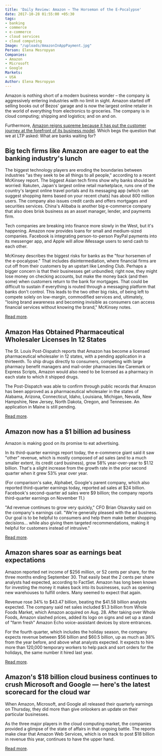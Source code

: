 ```yaml
---
title: 'Daily Review: Amazon – The Horseman of the E-Pocalypse'
date: 2017-10-28 01:55:00 +05:30
tags:
- banking
- commerce
- e-commerce
- cloud services
- cloud computing
Image: "/uploads/AmazonInAppPayment.jpg"
Person: Elena Mesropyan
Companies:
- Amazon
- Microsoft
- Google
Markets:
- USA
Author: Elena Mesropyan
---
```


Amazon is nothing short of a modern business wonder – the company is aggressively entering industries with no limit in sight. Amazon started off selling books out of Bezos' garage and is now the largest online retailer in the world of everything from electronics to groceries. The company is in cloud computing; shipping and logistics; and on and on.

Furthermore, [Amazon reigns supreme because it has put the customer journey at the forefront of its business model](https://letstalkpayments.com/epic-lesson-banks-can-learn-from-amazon/). Which begs the question that we at LTP asked: What are banks waiting for?

## Big tech firms like Amazon are eager to eat the banking industry's lunch

The biggest technology players are eroding the boundaries between industries "as they seek to be all things to all people," according to a recent McKinsey report. The biggest Asian tech firms show why banks should be worried: Rakuten, Japan's largest online retail marketplace, runs one of the country's largest online travel portals and its messaging app (which can suggest shopping items based on your recent chats) has about 800 million users. The company also issues credit cards and offers mortgages and securities services. China's Alibaba is another big e-commerce company that also does brisk business as an asset manager, lender, and payments firm.

Tech companies are breaking into finance more slowly in the West, but it's happening. Amazon now provides loans for small and medium-sized companies. Facebook is integrating person-to-person PayPal payments into its messenger app, and Apple will allow iMessage users to send cash to each other.

McKinsey describes the biggest risks for banks as the "four horsemen of the e-pocalypse." That includes disintermediation, where financial firms are cut off from their customers by an upstart like Lending Club. Perhaps a bigger concern is that their businesses get unbundled; right now, they might lose money on checking accounts, but make the money back (and then some) when customers return to the bank for mortgages. That could be difficult to sustain if everything is routed through a messaging platform that banks don't control. This leads to the two other big risks, of being left to compete solely on low-margin, commodified services and, ultimately, "losing brand awareness and becoming invisible as consumers can access financial services without knowing the brand," McKinsey notes.

[Read more](https://qz.com/1112460/banks-are-under-threat-from-big-tech-firms-like-apple-amazon-and-facebook-according-to-mckinsey/).

## Amazon Has Obtained Pharmaceutical Wholesaler Licenses In 12 States

The St. Louis Post-Dispatch reports that Amazon has become a licensed pharmaceutical wholesaler in 12 states, with a pending application in a thirteenth. To ship drugs directly to consumers, competing with large pharmacy benefit managers and mail-order pharmacies like Caremark or Express Scripts, Amazon would also need to be licensed as a pharmacy in each state to which it shipped drugs.

The Post-Dispatch was able to confirm through public records that Amazon has been approved as a pharmaceutical wholesaler in the states of Alabama, Arizona, Connecticut, Idaho, Louisiana, Michigan, Nevada, New Hampshire, New Jersey, North Dakota, Oregon, and Tennessee. An application in Maine is still pending.

[Read more](https://consumerist.com/2017/10/26/amazon-has-obtained-pharmaceutical-wholesaler-licenses-in-12-states/).

## Amazon now has a $1 billion ad business

Amazon is making good on its promise to eat advertising.

In its third-quarter earnings report today, the e-commerce giant said it saw "other" revenue, which is mostly composed of ad sales (and to a much smaller extent, its credit card business), grow 58% year-over-year to $1.12 billion. That's a slight increase from the growth rate in the prior second quarter when it grew 53% year over year.

(For comparison's sake, Alphabet, Google's parent company, which also reported third-quarter earnings today, reported ad sales at $24 billion. Facebook's second-quarter ad sales were $9 billion; the company reports third-quarter earnings on November 11.)

"Ad revenue continues to grow very quickly," CFO Brian Olsavsky said on the company's earnings call. "We're generally pleased with the ad business. Our goal is to be helpful to consumers and help them make better shopping decisions… while also giving them targeted recommendations, making it helpful for customers instead of intrusive."

[Read more](https://digiday.com/marketing/amazon-now-1-billion-ad-business/).

## Amazon shares soar as earnings beat expectations

Amazon reported net income of $256 million, or 52 cents per share, for the three months ending September 30. That easily beat the 2 cents per share analysts had expected, according to FactSet. Amazon has long been known for investing the money it makes back into its businesses, such as opening new warehouses to fulfill orders. Many seemed to expect that again.

Revenue rose 34% to $43.47 billion, beating the $41.58 billion analysts expected. The company said net sales included $1.3 billion from Whole Foods Market, which Amazon acquired on Aug. 28. After taking over Whole Foods, Amazon slashed prices, added its logo on signs and set up a stand of "farm fresh" Amazon Echo voice-assistant devices by store entrances.

For the fourth quarter, which includes the holiday season, the company expects revenue between $56 billion and $60.5 billion, up as much as 38% from the year before, and above what analysts expected. It expects to hire more than 120,000 temporary workers to help pack and sort orders for the holidays, the same number it hired last year.

[Read more](https://finance.yahoo.com/news/amazon-shares-soar-earnings-beat-202814478.html).

## Amazon's $18 billion cloud business continues to crush Microsoft and Google — here's the latest scorecard for the cloud war

When Amazon, Microsoft, and Google all released their quarterly earnings on Thursday, they did more than give onlookers an update on their particular businesses.

As the three major players in the cloud computing market, the companies provided a glimpse of the state of affairs in that ongoing battle. The reports make clear that Amazon Web Services, which is on track to post $18 billion in revenue this year, continues to have the upper hand.

[Read more](http://www.businessinsider.com/amazon-web-services-is-battling-microsoft-azure-and-google-cloud-2017-10).